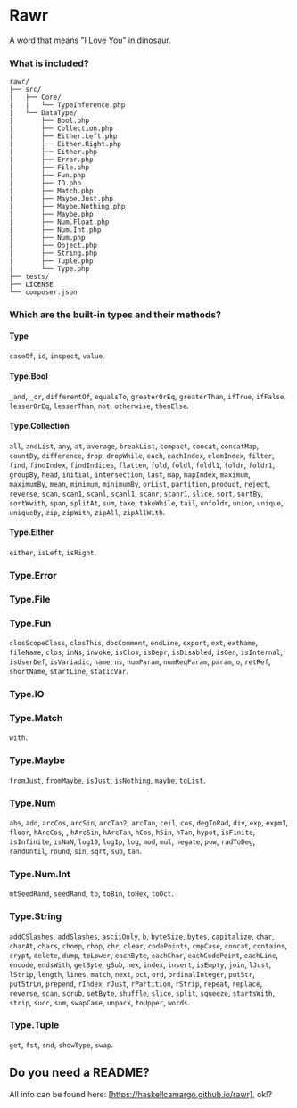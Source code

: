 # Rawr
A word that means "I Love You" in dinosaur.

### What is included?

```
rawr/
├── src/
|   ├── Core/
|   |   └── TypeInference.php
|   └── DataType/
|       ├── Bool.php
|       ├── Collection.php
|       ├── Either.Left.php
|       ├── Either.Right.php
|       ├── Either.php
|       ├── Error.php
|       ├── File.php
|       ├── Fun.php
|       ├── IO.php
|       ├── Match.php
|       ├── Maybe.Just.php
|       ├── Maybe.Nothing.php
|       ├── Maybe.php
|       ├── Num.Float.php
|       ├── Num.Int.php
|       ├── Num.php
|       ├── Object.php
|       ├── String.php
|       ├── Tuple.php
|       └── Type.php
├── tests/
├── LICENSE
└── composer.json
```

### Which are the built-in types and their methods?

#### Type
`caseOf`, `id`, `inspect`, `value`.

#### Type.Bool
`_and`, `_or`, `differentOf`, `equalsTo`, `greaterOrEq`, `greaterThan`, `ifTrue`, `ifFalse`, `lesserOrEq`, `lesserThan`, `not`, `otherwise`, `thenElse`.

#### Type.Collection
`all`, `andList`, `any`, `at`, `average`, `breakList`, `compact`, `concat`, `concatMap`, `countBy`, `difference`, `drop`, `dropWhile`, `each`, `eachIndex`, `elemIndex`, `filter`, `find`, `findIndex`, `findIndices`, `flatten`, `fold`, `foldl`, `foldl1`, `foldr`, `foldr1`, `groupBy`, `head`, `initial`, `intersection`, `last`, `map`, `mapIndex`, `maximum`, `maximumBy`, `mean`, `minimum`, `minimumBy`, `orList`, `partition`, `product`, `reject`, `reverse`, `scan`, `scan1`, `scanl`, `scanl1`, `scanr`, `scanr1`, `slice`, `sort`, `sortBy`, `sortWwith`, `span`, `splitAt`, `sum`, `take`, `takeWhile`, `tail`, `unfoldr`, `union`, `unique`, `uniqueBy`, `zip`, `zipWith`, `zipAll`, `zipAllWith`.

#### Type.Either
`either`, `isLeft`, `isRight`.

### Type.Error

### Type.File

### Type.Fun
`closScopeClass`, `closThis`, `docComment`, `endLine`, `export`, `ext`, `extName`, `fileName`, `clos`, `inNs`, `invoke`, `isClos`, `isDepr`, `isDisabled`, `isGen`, `isInternal`, `isUserDef`, `isVariadic`, `name`, `ns`, `numParam`, `numReqParam`, `param`, `o`, `retRef`, `shortName`, `startLine`, `staticVar`.

### Type.IO

### Type.Match
`with`.

### Type.Maybe
`fromJust`, `fromMaybe`, `isJust`, `isNothing`, `maybe`, `toList`.

### Type.Num
`abs`, `add`, `arcCos`, `arcSin`, `arcTan2`, `arcTan`, `ceil`, `cos`, `degToRad`, `div`, `exp`, `expm1`, `floor`, `hArcCos`, , `hArcSin`, `hArcTan`, `hCos`, `hSin`, `hTan`, `hypot`, `isFinite`, `isInfinite`, `isNaN`, `log10`, `log1p`, `log`, `mod`, `mul`, `negate`, `pow`, `radToDeg`, `randUntil`, `round`, `sin`, `sqrt`, `sub`, `tan`.

### Type.Num.Int
`mtSeedRand`, `seedRand`, `to`, `toBin`, `toHex`, `toOct`.

### Type.String
`addCSlashes`, `addSlashes`, `asciiOnly`, `b`, `byteSize`, `bytes`, `capitalize`, `char`, `charAt`, `chars`, `chomp`, `chop`, `chr`, `clear`, `codePoints`, `cmpCase`, `concat`, `contains`, `crypt`, `delete`, `dump`, `toLower`, `eachByte`, `eachChar`, `eachCodePoint`, `eachLine`, `encode`, `endsWith`, `getByte`, `gSub`, `hex`, `index`, `insert`, `isEmpty`, `join`, `lJust`, `lStrip`, `length`, `lines`, `match`, `next`, `oct`, `ord`, `ordinalInteger`, `putStr`, `putStrLn`, `prepend`, `rIndex`, `rJust`, `rPartition`, `rStrip`, `repeat`, `replace`, `reverse`, `scan`, `scrub`, `setByte`, `shuffle`, `slice`, `split`, `squeeze`, `startsWith`, `strip`, `succ`, `sum`, `swapCase`, `unpack`, `toUpper`, `words`.

### Type.Tuple

`get`, `fst`, `snd`, `showType`, `swap`.

## Do you need a README?

All info can be found here: [https://haskellcamargo.github.io/rawr], ok!?
